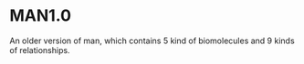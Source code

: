# MAN1.0
An older version of man, which contains 5 kind of biomolecules and 9 kinds of relationships.
